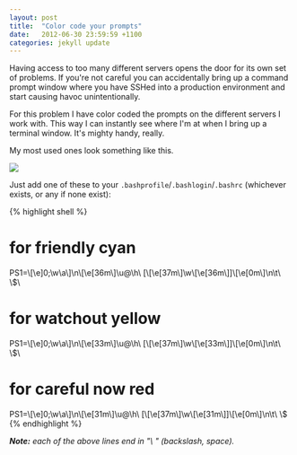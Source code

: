 ```yaml
---
layout: post
title:  "Color code your prompts"
date:   2012-06-30 23:59:59 +1100
categories: jekyll update
---
```


Having access to too many different servers opens the door for its own set of problems. If you're not careful you can accidentally bring up a command prompt window where you have SSHed into a production environment and start causing havoc unintentionally.

For this problem I have color coded the prompts on the different servers I work with. This way I can instantly see where I'm at when I bring up a terminal window. It's mighty handy, really.

My most used ones look something like this.

<img src="{{ site.url }}/assets/color-code-your-prompts.png">

Just add one of these to your `.bashprofile`/`.bashlogin`/`.bashrc` (whichever exists, or any if none exist):

{% highlight shell %}
# for friendly cyan
PS1=\\\[\\e\]0\;\\w\\a\\\]\\n\\\[\\e\[36m\\\]\\u@\\h\ \[\\\[\\e\[37m\\\]\\w\\\[\\e\[36m\\\]\]\\\[\\e\[0m\\\]\\n\\t\ \\\$\
# for watchout yellow
PS1=\\\[\\e\]0\;\\w\\a\\\]\\n\\\[\\e\[33m\\\]\\u@\\h\ \[\\\[\\e\[37m\\\]\\w\\\[\\e\[33m\\\]\]\\\[\\e\[0m\\\]\\n\\t\ \\\$\
# for careful now red
PS1=\\\[\\e\]0\;\\w\\a\\\]\\n\\\[\\e\[31m\\\]\\u@\\h\ \[\\\[\\e\[37m\\\]\\w\\\[\\e\[31m\\\]\]\\\[\\e\[0m\\\]\\n\\t\ \\\$\
{% endhighlight %}

___Note:___ _each of the above lines end in "\ " (backslash, space)._ 
